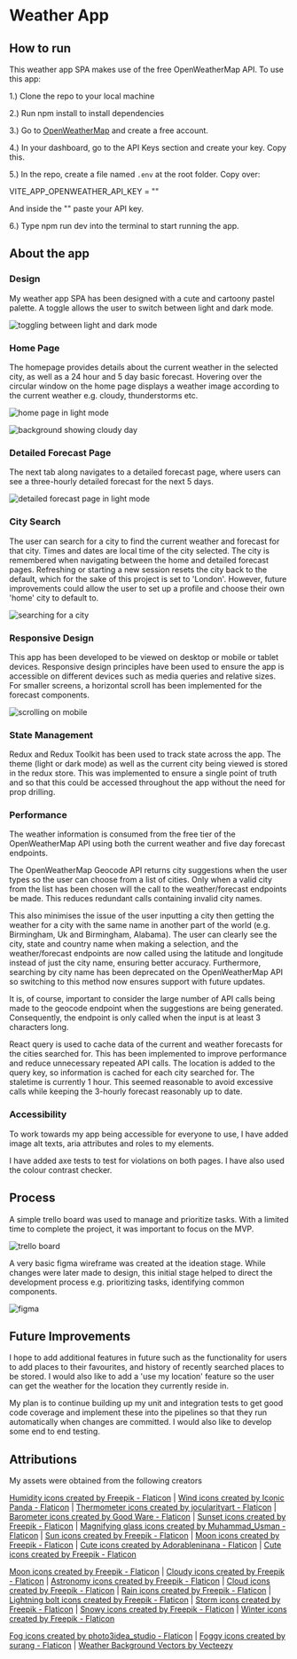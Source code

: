 # Weather App

## How to run

This weather app SPA makes use of the free OpenWeatherMap API. To use this app:

1.) Clone the repo to your local machine

2.) Run npm install to install dependencies

3.) Go to [OpenWeatherMap](https://openweathermap.org/) and create a free account.

4.) In your dashboard, go to the API Keys section and create your key. Copy this.

5.) In the repo, create a file named `.env` at the root folder. Copy over:

VITE_APP_OPENWEATHER_API_KEY = ""

And inside the "" paste your API key.

6.) Type npm run dev into the terminal to start running the app.

## About the app

### Design

My weather app SPA has been designed with a cute and cartoony pastel palette. A toggle allows the user to switch between light and dark mode.

![toggling between light and dark mode](./public/images/readme/light-dark.gif)

### Home Page

The homepage provides details about the current weather in the selected city, as well as a 24 hour and 5 day basic forecast. Hovering over the circular window on the home page displays a weather image according to the current weather e.g. cloudy, thunderstorms etc.

![home page in light mode](./public/images/readme/image.png)

![background showing cloudy day](./public/images/readme/image-3.png)

### Detailed Forecast Page

The next tab along navigates to a detailed forecast page, where users can see a three-hourly detailed forecast for the next 5 days.

![detailed forecast page in light mode](./public/images/readme/image-1.png)

### City Search

The user can search for a city to find the current weather and forecast for that city. Times and dates are local time of the city selected. The city is remembered when navigating between the home and detailed forecast pages. Refreshing or starting a new session resets the city back to the default, which for the sake of this project is set to 'London'. However, future improvements could allow the user to set up a profile and choose their own 'home' city to default to.

![searching for a city](./public/images/readme/searchCity.gif)

### Responsive Design

This app has been developed to be viewed on desktop or mobile or tablet devices. Responsive design principles have been used to ensure the app is accessible on different devices such as media queries and relative sizes. For smaller screens, a horizontal scroll has been implemented for the forecast components.

![scrolling on mobile](./public/images/readme/scrollMobile.gif)

### State Management

Redux and Redux Toolkit has been used to track state across the app. The theme (light or dark mode) as well as the current city being viewed is stored in the redux store. This was implemented to ensure a single point of truth and so that this could be accessed throughout the app without the need for prop drilling.

### Performance

The weather information is consumed from the free tier of the OpenWeatherMap API using both the current weather and five day forecast endpoints.

The OpenWeatherMap Geocode API returns city suggestions when the user types so the user can choose from a list of cities. Only when a valid city from the list has been chosen will the call to the weather/forecast endpoints be made. This reduces redundant calls containing invalid city names.

This also minimises the issue of the user inputting a city then getting the weather for a city with the same name in another part of the world (e.g. Birmingham, Uk and Birmingham, Alabama). The user can clearly see the city, state and country name when making a selection, and the weather/forecast endpoints are now called using the latitude and longitude instead of just the city name, ensuring better accuracy. Furthermore, searching by city name has been deprecated on the OpenWeatherMap API so switching to this method now ensures support with future updates.

It is, of course, important to consider the large number of API calls being made to the geocode endpoint when the suggestions are being generated. Consequently, the endpoint is only called when the input is at least 3 characters long.

React query is used to cache data of the current and weather forecasts for the cities searched for. This has been implemented to improve performance and reduce unnecessary repeated API calls. The location is added to the query key, so information is cached for each city searched for. The staletime is currently 1 hour. This seemed reasonable to avoid excessive calls while keeping the 3-hourly forecast reasonably up to date.

### Accessibility

To work towards my app being accessible for everyone to use, I have added image alt texts, aria attributes and roles to my elements.

I have added axe tests to test for violations on both pages. I have also used the colour contrast checker.

## Process

A simple trello board was used to manage and prioritize tasks. With a limited time to complete the project, it was important to focus on the MVP.

![trello board](./public/images/readme/image-7.png)

A very basic figma wireframe was created at the ideation stage. While changes were later made to design, this initial stage helped to direct the development process e.g. prioritizing tasks, identifying common components.

![figma](./public/images/readme/image-8.png)

## Future Improvements

I hope to add additional features in future such as the functionality for users to add places to their favourites, and history of recently searched places to be stored. I would also like to add a 'use my location' feature so the user can get the weather for the location they currently reside in.

My plan is to continue building up my unit and integration tests to get good code coverage and implement these into the pipelines so that they run automatically when changes are committed. I would also like to develop some end to end testing.

## Attributions

My assets were obtained from the following creators

<a href="https://www.flaticon.com/free-icons/humidity" title="humidity icons">Humidity icons created by Freepik - Flaticon</a> |
<a href="https://www.flaticon.com/free-icons/wind" title="wind icons">Wind icons created by Iconic Panda - Flaticon</a> |
<a href="https://www.flaticon.com/free-icons/thermometer" title="thermometer icons">Thermometer icons created by jocularityart - Flaticon</a> |
<a href="https://www.flaticon.com/free-icons/barometer" title="barometer icons">Barometer icons created by Good Ware - Flaticon</a> |
<a href="https://www.flaticon.com/free-icons/sunset" title="sunset icons">Sunset icons created by Freepik - Flaticon</a> | <a href="https://www.flaticon.com/free-icons/magnifying-glass" title="magnifying glass icons">Magnifying glass icons created by Muhammad_Usman - Flaticon</a> | <a href="https://www.flaticon.com/free-icons/sun" title="sun icons">Sun icons created by Freepik - Flaticon</a> | <a href="https://www.flaticon.com/free-icons/moon" title="moon icons">Moon icons created by Freepik - Flaticon</a> | <a href="https://www.flaticon.com/free-icons/cute" title="cute icons">Cute icons created by Adorableninana - Flaticon</a> | <a href="https://www.flaticon.com/free-icons/cute" title="cute icons">Cute icons created by Freepik - Flaticon</a>

<a href="https://www.flaticon.com/free-icons/moon" title="moon icons">Moon icons created by Freepik - Flaticon</a> | <a href="https://www.flaticon.com/free-icons/cloudy" title="cloudy icons">Cloudy icons created by Freepik - Flaticon</a> |
<a href="https://www.flaticon.com/free-icons/astronomy" title="astronomy icons">Astronomy icons created by Freepik - Flaticon</a> | <a href="https://www.flaticon.com/free-icons/cloud" title="cloud icons">Cloud icons created by Freepik - Flaticon</a> | <a href="https://www.flaticon.com/free-icons/rain" title="rain icons">Rain icons created by Freepik - Flaticon</a> | <a href="https://www.flaticon.com/free-icons/lightning-bolt" title="lightning bolt icons">Lightning bolt icons created by Freepik - Flaticon</a> | <a href="https://www.flaticon.com/free-icons/storm" title="storm icons">Storm icons created by Freepik - Flaticon</a> | <a href="https://www.flaticon.com/free-icons/snowy" title="snowy icons">Snowy icons created by Freepik - Flaticon</a> | <a href="https://www.flaticon.com/free-icons/winter" title="winter icons">Winter icons created by Freepik - Flaticon</a>

<a href="https://www.flaticon.com/free-icons/fog" title="fog icons">Fog icons created by photo3idea_studio - Flaticon</a> | <a href="https://www.flaticon.com/free-icons/foggy" title="foggy icons">Foggy icons created by surang - Flaticon</a> | <a href="https://www.vecteezy.com/free-vector/weather-background">Weather Background Vectors by Vecteezy</a>
